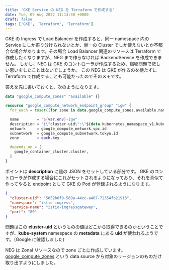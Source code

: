 ```yaml
---
title: 'GKE Service の NEG を Terraform で作成する'
date: Tue, 09 Aug 2022 11:13:48 +0000
draft: false
tags: ['GKE', 'Terraform', 'Terraform']
---
```


GKE の Ingress で Load Balancer を作成すると、同一 namespace 内の Service にしか振り分けられないとか、単一の Cluster でしか使えないとか不都合な場合があります。その場合 Load Balancer 関連のリソースは Terraform で作成したくなりますが、NEG まで作らなければ BackendService を作成できません。 しかし、NEG は GKE のコントローラが作成するため、鶏卵問題で悲しい思いをしたことはないでしょうか。 この NEG は GKE が作るのを待たずに Terraform で作成することも可能だったのでそのメモです。

答えを先に書いておくと、次のようになります。

```tf
data "google_compute_zones" "available" {}

resource "google_compute_network_endpoint_group" "igw" {
  for_each = toset([for zone in data.google_compute_zones.available.names : zone if substr(zone, 0, length(var.region)) == var.region])

  name        = "${var.env}-igw"
  description = "{\"cluster-uid\":\"${data.kubernetes_namespace_v1.kube_system.metadata[0].uid}\",\"namespace\":\"istio-ingress\",\"service-name\":\"istio-ingressgateway\",\"port\":\"80\"}"
  network     = google_compute_network.vpc.id
  subnetwork  = google_compute_subnetwork.tokyo.id
  zone        = each.key

  depends_on = [
    google_container_cluster.cluster,
  ]
}

```

ポイントは **description** に謎の JSON をセットしている部分です。 GKE のコントローラが作成する場合にこれがセットされるようになっており、それを真似て作ってやると endpoint として GKE の Pod が登録されるようになります。

```json
{
  "cluster-uid": "5052b0f9-569a-44cc-a407-72554fb21913",
  "namespace": "istio-ingress",
  "service-name": "istio-ingressgateway",
  "port": "80"
}

```

問題はこの **cluster-uid** というものの値はどこから取得できるのかということですが、**kube-system** namespace の **metadata** にある **uid** が使われるようです。（Google に確認しました)

NEG は Zonal リソースなので zone ごとに作成しています。 [google_compute_zones](https://registry.terraform.io/providers/hashicorp/google/latest/docs/data-sources/compute_zones) という data source から対象のリージョンのものだけ取り出すようにしました。
